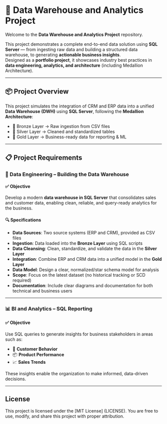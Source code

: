 # 🧱 Data Warehouse and Analytics Project

Welcome to the **Data Warehouse and Analytics Project** repository.

This project demonstrates a complete end-to-end data solution using **SQL Server** — from ingesting raw data and building a structured data warehouse, to generating **actionable business insights**.  
Designed as a **portfolio project**, it showcases industry best practices in **data engineering, analytics, and architecture** (including Medallion Architecture).

---

## 📦 Project Overview

This project simulates the integration of CRM and ERP data into a unified **Data Warehouse (DWH)** using **SQL Server**, following the **Medallion Architecture**:

- 🥉 Bronze Layer → Raw ingestion from CSV files  
- 🥈 Silver Layer → Cleaned and standardized tables  
- 🥇 Gold Layer → Business-ready data for reporting & ML

---

## 📋 Project Requirements

### 🔧 Data Engineering – Building the Data Warehouse

#### ✅ Objective

Develop a modern **data warehouse in SQL Server** that consolidates sales and customer data, enabling clean, reliable, and query-ready analytics for the business.

#### 🔍 Specifications

- **Data Sources**: Two source systems (ERP and CRM), provided as CSV files
- **Ingestion**: Data loaded into the **Bronze Layer** using SQL scripts
- **Data Cleansing**: Clean, standardize, and validate the data in the **Silver Layer**
- **Integration**: Combine ERP and CRM data into a unified model in the **Gold Layer**
- **Data Model**: Design a clear, normalized/star schema model for analysis
- **Scope**: Focus on the latest dataset (no historical tracking or SCD required)
- **Documentation**: Include clear diagrams and documentation for both technical and business users

---

### 📊 BI and Analytics – SQL Reporting

#### ✅ Objective

Use SQL queries to generate insights for business stakeholders in areas such as:

- 👥 **Customer Behavior**
- 📦 **Product Performance**
- 📈 **Sales Trends**

These insights enable the organization to make informed, data-driven decisions.

---

## License

This project is licensed under the [MIT License] (LICENSE). You are free to use, modify, and share this project with proper attribution.
